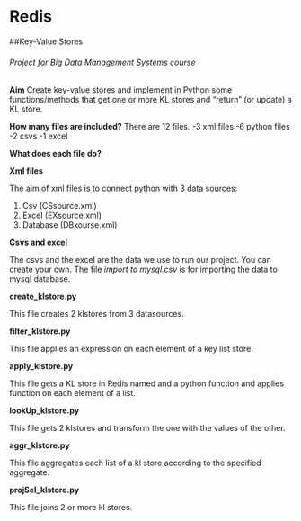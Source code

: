 # Redis
##Key-Value Stores
###### Project for _Big Data Management Systems_ course

**Aim**
Create key-value stores and implement in Python some functions/methods that get one or more KL stores and “return” (or update)
a KL store.

**How many files are included?**
There are 12 files.
-3 xml files
-6 python files
-2 csvs
-1 excel

**What does each file do?**

**Xml files**

The aim of xml files is to connect python with 3 data sources:

1. Csv (CSsource.xml)
2. Excel (EXsource.xml)
3. Database (DBxourse.xml)

**Csvs and excel**

The csvs and the excel are the data we use to run our project. You can create your own. The file _import to mysql.csv_ is for importing
the data to mysql database.

**create_klstore.py**

This file creates 2 klstores from 3 datasources.

**filter_klstore.py**

This file applies an expression on each element of a key list store.

**apply_klstore.py**

This file gets a KL store in Redis named <name1> and a python function and applies function on each element of a list.

**lookUp_klstore.py**

This file gets 2 klstores and transform the one with the values of the other. 

**aggr_klstore.py**

This file aggregates each list of a kl store according to the specified aggregate. 

**projSel_klstore.py**

This file joins 2 or more kl stores.
